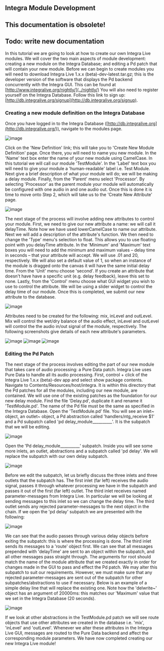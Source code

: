 ## Integra Module Development

## This documentation is obsolete!

## Todo: write new documentation

In this tutorial we are going to look at how to create our own Integra Live modules. We will cover the two main aspects of module development: creating a new module on the Integra Database; and editing a Pd patch that will contain your new module. Before we can begin to create modules you will need to download Integra Live 1.x.x (beta)-dev-latest.tar.gz; this is the developer version of the software that displays the Pd backend concurrently with the Integra GUI. This can be found at [http://www.integralive.org/nightly/](../nightly/) You will also need to register yourself on the Integra Database. Follow this link to sign up: [http://db.integralive.org/signup](http://db.integralive.org/signup).

### Creating a new module definition on the Integra Database

Once you have logged in to the Integra Database ([http://db.integralive.org](http://db.integralive.org/)), navigate to the modules page.

![image](../../page-images/database.png "database")

Click on the 'New Definition' link; this will take you to 'Create New Module Definition' page. Once there, you will need to name you new module. In the 'Name' text box enter the name of your new module using CamelCase. In this tutorial we will call our module 'TestModule'. In the 'Label' text box you will need to give your module a 'human-readable' label i.e. Test Module. Next give a brief description of what your module will do; we will be making a delay module. Finally, from the 'Parent' menu select 'Processor'. By selecting 'Processor' as the parent module your module will automatically be configured with one audio in and one audio out. Once this is done it is time to move onto Step 2, which will take us to the 'Create New Attribute' page.

![image](../../page-images/module_def.png "module_def")

The next stage of the process will involve adding new attributes to control your module. First, we need to give our new attribute a name: we will call it delayTime. Note how we have used lowerCamelCase to name our attribute. Next we will add a description of the attribute's function. We then need to change the 'Type' menu's selection to float. This allows you to use floating point with you delayTime attribute. In the 'Minimum' and 'Maximum' text boxes you will need to add the minimum and maximum values – delay time in seconds – that your attribute will accept. We will use .01 and 20, respectively. We will also set a default value of 1, so when an instance of the module is dragged onto the canvas it will have the same initial delay time. From the 'Unit' menu choose 'second'. If you create an attribute that doesn't have have a specific unit (e.g. delay feedback), leave this set to none. Lastly, from the 'Control' menu choose what GUI widget you wish to use to control the attribute. We will be using a slider widget to control the delay time of our module. Once this is completed, we submit our new attribute to the database.

![image](../../page-images/Screen-shot-2011-06-22-at-15.35.42.png "Screen shot 2011-06-22 at 15.35.42")

Attributes need to be created for the following: mix, inLevel and outLevel. Mix will control the wet/dry balance of the audio effect, inLevel and outLevel will control the the audio in/out signal of the module, respectively. The following screenshots give details of each new attribute's parameters.

![image](../../page-images/Screen-shot-2011-06-22-at-15.56.42-297x300.png "Screen shot 2011-06-22 at 15.56.42")
![image](../../page-images/Screen-shot-2011-06-22-at-16.21.02-295x300.png "Screen shot 2011-06-22 at 16.21.02")
![image](../../page-images/Screen-shot-2011-06-22-at-15.50.43-300x300.png "Screen shot 2011-06-22 at 15.50.43")

### Editing the Pd Patch

The next stage of the process involves editing the part of our new module that takes care of audio processing: a Pure Data patch. Integra Live uses Pure Data to handle all its audio processing. First, control + click of the Integra Live 1.x.x (beta)-dev app and select show package contents. Navigate to Contents/Resources/host/integra. It is within this directory that the Pd patches for all the modules, including our new module, are contained. We will use one of the existing patches as the foundation for our new delay module. Find the file 'Delay.pd', duplicate it and rename it 'TestModule.pd'. The name of the Pd file must be the same as specified in the Integra Database. Open the 'TestModule.pd' file. You will see an inlet\~ object, an outlet\~ object, a Pd abstraction called 'handlers/ntg\_receive $1' and a Pd subpatch called 'pd delay\_module\_\_\_\_\_\_\_\_\_\_'. It is the subpatch that we will be editing.

![image](../../page-images/pdpatch.png "pdpatch")

Open the 'Pd delay\_module\_\_\_\_\_\_\_\_\_\_' subpatch. Inside you will see some more inlets, an outlet, abstractions and a subpatch called 'pd delay'. We will replace the subpatch with our own delay subpatch.

![image](../../page-images/Screen-shot-2011-06-22-at-16.16.16.png "Screen shot 2011-06-22 at 16.16.16")

Before we edit the subpatch, let us briefly discuss the three inlets and three outlets that the subpatch has. The first inlet (far left) receives the audio signal, passes it through whatever processing we have in the subpatch and passes it out of the first (far left) outlet. The third inlet receives named parameter-messages from Integra Live. In particular we will be looking at sending messages to this inlet so we can change the delay time. The third outlet sends any rejected parameter-messages to the next object in the chain. If we open the 'pd delay' subpatch we are presented with the following:

![image](../../page-images/Screen-shot-2011-06-22-at-16.51.41.png "Screen shot 2011-06-22 at 16.51.41")

We can see that the audio passes through various delay objects before exiting the subpatch: this is where the processing is done. The third inlet sends its messages to a 'route' object first. We can see that all messages prepended with 'delayTime' are sent to an object within the subpatch, and all other messages pass straight through. The arguments for root should match the name of the module attribute that we created exactly in order for changes made in the GUI to pass and effect the Pd patch. We may alter this subpatch to suit our requirements. However, we must make sure that any rejected parameter-messages are sent out of the subpatch for other subpatches/abstractions to use if necessary. Below is an example of a simple delay line that will replace the existing one. Note how the 'delwrite\~' object has an argument of 20000ms: this matches our 'Maximum' value that we set in the Integra Database (20 seconds).

![image](../../page-images/Screen-shot-2011-06-24-at-17.07.27.png "Screen shot 2011-06-24 at 17.07.27")

If we look at other abstractions in the TestModule.pd patch we will see route objects that use other attributes we created in the database i.e. 'mix', 'inLevel' and 'outLevel'. Whenever we alter these attributes in the Integra Live GUI, messages are routed to the Pure Data backend and affect the corresponding module parameters. We have now completed creating our new Integra Live module!
